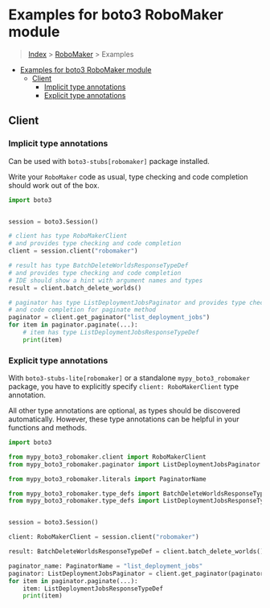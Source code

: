 <a id="examples-for-boto3-robomaker-module"></a>

# Examples for boto3 RoboMaker module

> [Index](../README.md) > [RoboMaker](./README.md) > Examples

- [Examples for boto3 RoboMaker module](#examples-for-boto3-robomaker-module)
  - [Client](#client)
    - [Implicit type annotations](#implicit-type-annotations)
    - [Explicit type annotations](#explicit-type-annotations)

<a id="client"></a>

## Client

<a id="implicit-type-annotations"></a>

### Implicit type annotations

Can be used with `boto3-stubs[robomaker]` package installed.

Write your `RoboMaker` code as usual, type checking and code completion should
work out of the box.

```python
import boto3


session = boto3.Session()

# client has type RoboMakerClient
# and provides type checking and code completion
client = session.client("robomaker")

# result has type BatchDeleteWorldsResponseTypeDef
# and provides type checking and code completion
# IDE should show a hint with argument names and types
result = client.batch_delete_worlds()

# paginator has type ListDeploymentJobsPaginator and provides type checking
# and code completion for paginate method
paginator = client.get_paginator("list_deployment_jobs")
for item in paginator.paginate(...):
    # item has type ListDeploymentJobsResponseTypeDef
    print(item)
```

<a id="explicit-type-annotations"></a>

### Explicit type annotations

With `boto3-stubs-lite[robomaker]` or a standalone `mypy_boto3_robomaker`
package, you have to explicitly specify `client: RoboMakerClient` type
annotation.

All other type annotations are optional, as types should be discovered
automatically. However, these type annotations can be helpful in your functions
and methods.

```python
import boto3

from mypy_boto3_robomaker.client import RoboMakerClient
from mypy_boto3_robomaker.paginator import ListDeploymentJobsPaginator

from mypy_boto3_robomaker.literals import PaginatorName

from mypy_boto3_robomaker.type_defs import BatchDeleteWorldsResponseTypeDef
from mypy_boto3_robomaker.type_defs import ListDeploymentJobsResponseTypeDef


session = boto3.Session()

client: RoboMakerClient = session.client("robomaker")

result: BatchDeleteWorldsResponseTypeDef = client.batch_delete_worlds()

paginator_name: PaginatorName = "list_deployment_jobs"
paginator: ListDeploymentJobsPaginator = client.get_paginator(paginator_name)
for item in paginator.paginate(...):
    item: ListDeploymentJobsResponseTypeDef
    print(item)
```
